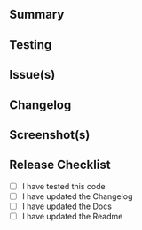 ## Summary

## Testing

## Issue(s)

## Changelog

## Screenshot(s)

## Release Checklist
- [ ] I have tested this code
- [ ] I have updated the Changelog
- [ ] I have updated the Docs
- [ ] I have updated the Readme

